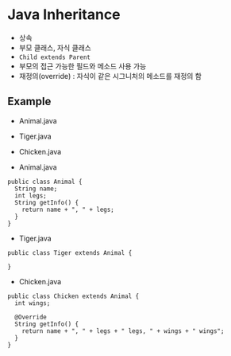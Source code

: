 # Java Inheritance
* 상속
* 부모 클래스, 자식 클래스
* `Child extends Parent`
* 부모의 접근 가능한 필드와 메소드 사용 가능
* 재정의(override) : 자식이 같은 시그니처의 메소드를 재정의 함

## Example
* Animal.java
* Tiger.java
* Chicken.java

* Animal.java

```
public class Animal {
  String name;
  int legs;
  String getInfo() {
    return name + ", " + legs;
  }
}
```

* Tiger.java

```
public class Tiger extends Animal {

}
```

* Chicken.java

```
public class Chicken extends Animal {
  int wings;
  
  @Override
  String getInfo() {
    return name + ", " + legs + " legs, " + wings + " wings";
  }
}
```
